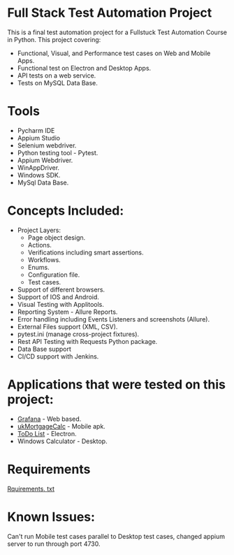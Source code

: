 # Full Stack Test Automation Project
This is a final test automation project for a Fullstuck Test Automation Course in Python. 
This project covering:
* Functional, Visual, and Performance test cases on Web and Mobile Apps.
* Functional test on Electron and Desktop Apps.
* API tests on a web service.
* Tests on MySQL Data Base.

# Tools
* Pycharm IDE
* Appium Studio
* Selenium webdriver.
* Python testing tool - Pytest.
* Appium Webdriver. 
* WinAppDriver.
* Windows SDK.
* MySql Data Base.

# Concepts Included: 
* Project Layers: 
  * Page object design.
  * Actions.
  * Verifications including smart assertions.
  * Workflows.
  * Enums.
  * Configuration file.
  * Test cases.
* Support of different browsers.
* Support of IOS and Android. 
* Visual Testing with Applitools.
* Reporting System - Allure Reports. 
* Error handling including Events Listeners and screenshots (Allure).  
* External Files support (XML, CSV).
* pytest.ini (manage cross-project fixtures).
* Rest API Testing with Requests Python package.
* Data Base support
* CI/CD support with Jenkins.

# Applications that were tested on this project: 
* [Grafana](https://grafana.com/) - Web based.
* [ukMortgageCalc](https://github.com/barkadosh/test_automation_final_project/blob/master/Apps/APKs/ukMortgageCalc.apk) - Mobile apk.
* [ToDo List](https://github.com/barkadosh/test_automation_final_project/blob/master/Apps/TodoList-Setup.exe) - Electron.
* Windows Calculator - Desktop.

# Requirements
[Rquirements. txt](https://github.com/barkadosh/test_automation_final_project/blob/master/requirements.txt)

# Known Issues: 
Can't run Mobile test cases parallel to Desktop test cases, changed appium server to run through port 4730. 
